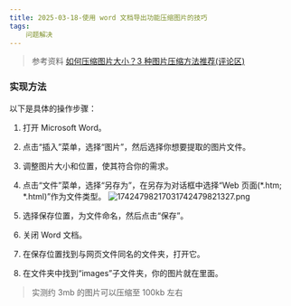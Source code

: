 ```yaml
---
title: 2025-03-18-使用 word 文档导出功能压缩图片的技巧
tags: 
    问题解决
---
```


> 参考资料
> [如何压缩图片大小？3 种图片压缩方法推荐(评论区)](https://zhuanlan.zhihu.com/p/559553058)

### 实现方法

以下是具体的操作步骤：

1. 打开 Microsoft Word。
2. 点击“插入”菜单，选择“图片”，然后选择你想要提取的图片文件。
3. 调整图片大小和位置，使其符合你的需求。
4. 点击“文件”菜单，选择“另存为”，在另存为对话框中选择“Web 页面(*.htm; *.html)”作为文件类型。
![17424798217031742479821327.png](https://fastly.jsdelivr.net/gh/tkzzzzzz6/imagehost@main/blog/17424798217031742479821327.png)

5. 选择保存位置，为文件命名，然后点击“保存”。
6. 关闭 Word 文档。
7. 在保存位置找到与网页文件同名的文件夹，打开它。
8. 在文件夹中找到“images”子文件夹，你的图片就在里面。

> 实测约 3mb 的图片可以压缩至 100kb 左右
